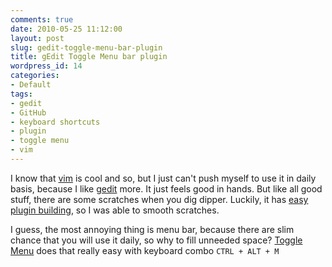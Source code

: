 ```yaml
---
comments: true
date: 2010-05-25 11:12:00
layout: post
slug: gedit-toggle-menu-bar-plugin
title: gEdit Toggle Menu bar plugin
wordpress_id: 14
categories:
- Default
tags:
- gedit
- GitHub
- keyboard shortcuts
- plugin
- toggle menu
- vim
---
```


I know that [vim](http://www.vim.org/) is cool and so, but I just can't push myself to use it in daily basis, because I like [gedit](http://projects.gnome.org/gedit/) more. It just feels good in hands. But like all good stuff, there are some scratches when you dig dipper. Luckily, it has [easy plugin building](http://live.gnome.org/Gedit/Plugins#howto), so I was able to smooth scratches.

I guess, the most annoying thing is menu bar, because there are slim chance that you will use it daily, so why to fill unneeded space? [Toggle Menu](http://github.com/intarstudents/gEdit-Toggle-Menu) does that really easy with keyboard combo `CTRL + ALT + M`
